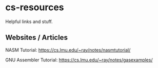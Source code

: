 # cs-resources
Helpful links and stuff.

## Websites / Articles
NASM Tutorial: https://cs.lmu.edu/~ray/notes/nasmtutorial/

GNU Assembler Tutorial: https://cs.lmu.edu/~ray/notes/gasexamples/
